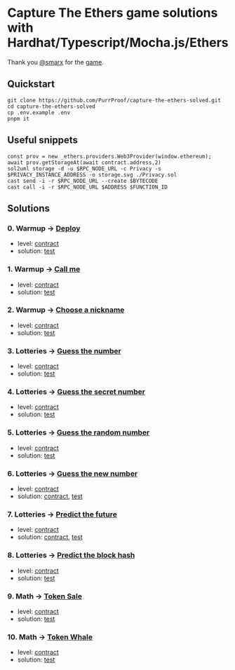 # Capture The Ethers game solutions with Hardhat/Typescript/Mocha.js/Ethers

Thank you [@smarx](https://twitter.com/smarx) for the [game](https://capturetheether.com/).

## Quickstart

```shell
git clone https://github.com/PurrProof/capture-the-ethers-solved.git
cd capture-the-ethers-solved
cp .env.example .env
pnpm it
```

## Useful snippets

```
const prov = new _ethers.providers.Web3Provider(window.ethereum);
await prov.getStorageAt(await contract.address,2)
sol2uml storage -d -u $RPC_NODE_URL -c Privacy -s $PRIVACY_INSTANCE_ADDRESS -o storage.svg ./Privacy.sol
cast send -i -r $RPC_NODE_URL --create $BYTECODE
cast call -i -r $RPC_NODE_URL $ADDRESS $FUNCTION_ID
```

## Solutions

### 0. Warmup -> [Deploy](https://capturetheether.com/challenges/warmup/deploy/)

- level: [contract](contracts/warmup/Deploy.sol)
- solution: [test](test/00-deploy.ts)

### 1. Warmup -> [Call me](https://capturetheether.com/challenges/warmup/call-me/)

- level: [contract](contracts/warmup/CallMe.sol)
- solution: [test](test/01-callme.ts)

### 2. Warmup -> [Choose a nickname](https://capturetheether.com/challenges/warmup/nickname/)

- level: [contract](contracts/warmup/Nickname.sol)
- solution: [test](test/02-nickname.ts)

### 3. Lotteries -> [Guess the number](https://capturetheether.com/challenges/lotteries/guess-the-number/)

- level: [contract](contracts/lotteries/GuessTheNumber.sol)
- solution: [test](test/03-guess-the-number.ts)

### 4. Lotteries -> [Guess the secret number](https://capturetheether.com/challenges/lotteries/guess-the-secret-number/)

- level: [contract](contracts/lotteries/GuessTheSecretNumber.sol)
- solution: [test](test/04-guess-the-secret-number.ts)

### 5. Lotteries -> [Guess the random number](https://capturetheether.com/challenges/lotteries/guess-the-random-number/)

- level: [contract](contracts/lotteries/GuessTheRandomNumber.sol)
- solution: [test](test/05-guess-the-random-number.ts)

### 6. Lotteries -> [Guess the new number](https://capturetheether.com/challenges/lotteries/guess-the-new-number/)

- level: [contract](contracts/lotteries/GuessTheNewNumber.sol)
- solution: [contract](contracts/lotteries/GuessTheNewNumberSolution.sol), [test](test/06-guess-the-new-number.ts)

### 7. Lotteries -> [Predict the future](https://capturetheether.com/challenges/lotteries/predict-the-future/)

- level: [contract](contracts/lotteries/PredictTheFuture.sol)
- solution: [contract](contracts/lotteries/PredictTheFutureSolution.sol), [test](test/07-predict-the-future.ts)

### 8. Lotteries -> [Predict the block hash](https://capturetheether.com/challenges/lotteries/predict-the-block-hash/)

- level: [contract](contracts/lotteries/PredictTheBlockHash.sol)
- solution: [test](test/08-predict-the-block-hash.ts)

### 9. Math -> [Token Sale](https://capturetheether.com/challenges/math/token-sale/)

- level: [contract](contracts/math/TokenSale.sol)
- solution: [test](test/09-token-sale.ts)

### 10. Math -> [Token Whale](https://capturetheether.com/challenges/math/token-whale/)

- level: [contract](contracts/math/TokenWhale.sol)
- solution: [test](test/10-token-whale.ts)
